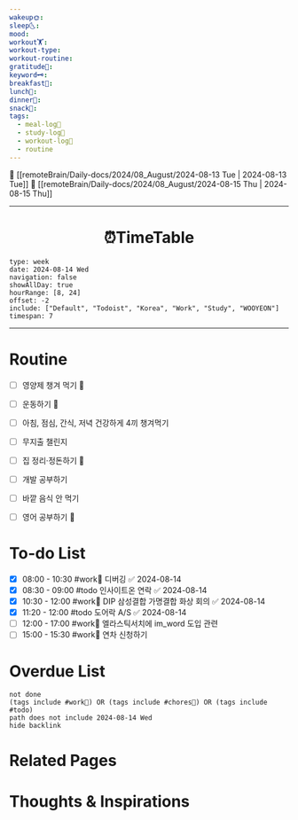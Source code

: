 ```yaml
---
wakeup🌞: 
sleep🌜: 
mood: 
workout🏋️: 
workout-type: 
workout-routine: 
gratitude🙏: 
keyword🗝️: 
breakfast🍳: 
lunch🍚: 
dinner🥗: 
snack🍬: 
tags:
  - meal-log📝
  - study-log📓
  - workout-log💪
  - routine
---
```


🔺 [[remoteBrain/Daily-docs/2024/08_August/2024-08-13 Tue | 2024-08-13 Tue]]
🔻 [[remoteBrain/Daily-docs/2024/08_August/2024-08-15 Thu | 2024-08-15 Thu]]
___
<h1> <center>⏰TimeTable </center> </h1>

```gEvent
type: week
date: 2024-08-14 Wed
navigation: false
showAllDay: true
hourRange: [8, 24]
offset: -2
include: ["Default", "Todoist", "Korea", "Work", "Study", "WOOYEON"]
timespan: 7
```

--- 


# Routine 

- [ ] 영양제 챙겨 먹기 🔼 
- [ ] 운동하기 🔼
- [ ] 아침, 점심, 간식, 저녁 건강하게 4끼 챙겨먹기
- [ ] 무지출 챌린지 
- [ ] 집 정리·정돈하기 🔼
- [ ] 개발 공부하기
- [ ] 바깥 음식 안 먹기 
- [ ] 영어 공부하기 🔼 


# To-do List

- [x] 08:00 - 10:30 #work💼 디버깅 ✅ 2024-08-14
- [x] 08:30 - 09:00 #todo 인사이트온 연락 ✅ 2024-08-14
- [x] 10:30 - 12:00 #work💼 DIP 삼성결합 가명결합 화상 회의 ✅ 2024-08-14
- [x] 11:20 - 12:00 #todo 도어락 A/S ✅ 2024-08-14
- [ ] 12:00 - 17:00 #work💼 엘라스틱서치에 im_word 도입 관련
- [ ] 15:00 - 15:30 #work💼 연차 신청하기

# Overdue List
```tasks
not done
(tags include #work💼) OR (tags include #chores🧺) OR (tags include #todo)
path does not include 2024-08-14 Wed
hide backlink
```

# Related Pages



# Thoughts & Inspirations

